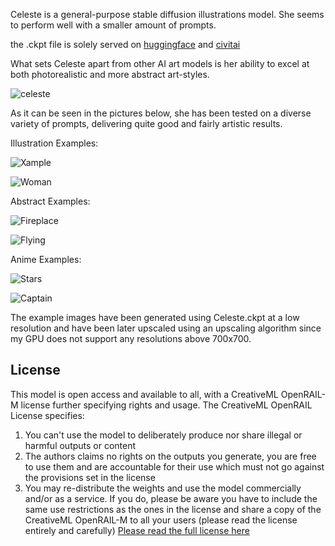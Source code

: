 Celeste is a general-purpose stable diffusion illustrations model. She seems to perform well with a smaller amount of prompts.

the .ckpt file is solely served on [huggingface](https://huggingface.co/skylersterling/Celeste/tree/main) and [civitai](https://civitai.com/models/4803/celeste) 

What sets Celeste apart from other AI art models is her ability to excel at both photorealistic and more abstract art-styles.

![celeste](https://huggingface.co/skylersterling/Celeste/resolve/main/images/6.png)

As it can be seen in the pictures below, she has been tested on a diverse variety of prompts, delivering quite good and fairly artistic results.

Illustration Examples:

![Xample](https://huggingface.co/skylersterling/Celeste/resolve/main/images/4.png)

![Woman](https://huggingface.co/skylersterling/Celeste/resolve/main/images/5.png)


Abstract Examples:

![Fireplace](https://huggingface.co/skylersterling/Celeste/resolve/main/images/3.png)

![Flying](https://huggingface.co/skylersterling/Celeste/resolve/main/images/2.png)

Anime Examples:

![Stars](https://huggingface.co/skylersterling/Celeste/resolve/main/images/1.png)

![Captain](https://huggingface.co/skylersterling/Celeste/resolve/main/images/7.png)


The example images have been generated using Celeste.ckpt at a low resolution and have been later upscaled using an upscaling algorithm since my
GPU does not support any resolutions above 700x700.

## License

This model is open access and available to all, with a CreativeML OpenRAIL-M license further specifying rights and usage.
The CreativeML OpenRAIL License specifies: 

1. You can't use the model to deliberately produce nor share illegal or harmful outputs or content 
2. The authors claims no rights on the outputs you generate, you are free to use them and are accountable for their use which must not go against the provisions set in the license
3. You may re-distribute the weights and use the model commercially and/or as a service. If you do, please be aware you have to include the same use restrictions as the ones in the license and share a copy of the CreativeML OpenRAIL-M to all your users (please read the license entirely and carefully)
[Please read the full license here](https://huggingface.co/spaces/CompVis/stable-diffusion-license)
